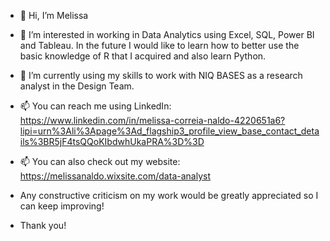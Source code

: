 - 👋 Hi, I’m Melissa
- 👀 I’m interested in working in Data Analytics using Excel, SQL, Power BI and Tableau. In the future I would like to learn how to better use the basic knowledge of R that I acquired and also learn Python. 
- 🌱 I’m currently using my skills to work with NIQ BASES as a research analyst in the Design Team. 
- 📫 You can reach me using LinkedIn: https://www.linkedin.com/in/melissa-correia-naldo-4220651a6?lipi=urn%3Ali%3Apage%3Ad_flagship3_profile_view_base_contact_details%3BR5jF4tsQQoKIbdwhUkaPRA%3D%3D
- 📫 You can also check out my website: https://melissanaldo.wixsite.com/data-analyst

- Any constructive criticism on my work would be greatly appreciated so I can keep improving!

- Thank you!

<!---
Melissa-Naldo/Melissa-Naldo is a ✨ special ✨ repository because its `README.md` (this file) appears on your GitHub profile.
You can click the Preview link to take a look at your changes.
--->
